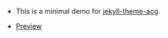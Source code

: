 - This is a minimal demo for [jekyll-theme-acg](https://github.com/coderzhaoziwei/jekyll-theme-acg).

- [Preview](https://coderzhaoziwei.github.io/jekyll-theme-acg-minimal)
